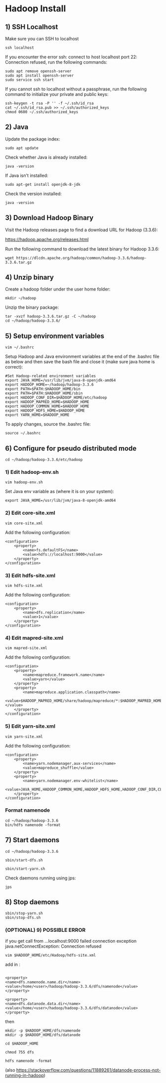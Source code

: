 # Hadoop Install

## 1) SSH Localhost

Make sure you can SSH to localhost

```
ssh localhost
```

If you encounter the error ssh: connect to host localhost port 22: Connection refused, run the following commands:

```
sudo apt remove openssh-server
sudo apt install openssh-server
sudo service ssh start
```

If you cannot ssh to localhost without a passphrase, run the following command to initialize your private and public keys:

```
ssh-keygen -t rsa -P '' -f ~/.ssh/id_rsa
cat ~/.ssh/id_rsa.pub >> ~/.ssh/authorized_keys
chmod 0600 ~/.ssh/authorized_keys
```

## 2) Java

Update the package index:
```
sudo apt update
```

Check whether Java is already installed:

```
java -version
```

If Java isn't installed:
```
sudo apt-get install openjdk-8-jdk
```

Check the version installed:
```
java -version
```

## 3) Download Hadoop Binary

Visit the Hadoop releases page to find a download URL for Hadoop (3.3.6):

https://hadoop.apache.org/releases.html

Run the following command to download the latest binary for Hadoop 3.3.6:

```
wget https://dlcdn.apache.org/hadoop/common/hadoop-3.3.6/hadoop-3.3.6.tar.gz
```

## 4) Unzip binary

Create a hadoop folder under the user home folder:

```
mkdir ~/hadoop
```

Unzip the binary package:

```
tar -xvzf hadoop-3.3.6.tar.gz -C ~/hadoop
cd ~/hadoop/hadoop-3.3.6/
```

## 5) Setup environment variables

```
vim ~/.bashrc
```

Setup Hadoop and Java environment variables at the end of the .bashrc file as below and then save the bash file and close it (make sure java home is correct):

```
#Set Hadoop-related environment variables
export JAVA_HOME=/usr/lib/jvm/java-8-openjdk-amd64
export HADOOP_HOME=~/hadoop/hadoop-3.3.6
export PATH=$PATH:$HADOOP_HOME/bin
export PATH=$PATH:$HADOOP_HOME/sbin
export HADOOP_CONF_DIR=$HADOOP_HOME/etc/hadoop
export HADOOP_MAPRED_HOME=$HADOOP_HOME
export HADOOP_COMMON_HOME=$HADOOP_HOME
export HADOOP_HDFS_HOME=$HADOOP_HOME
export YARN_HOME=$HADOOP_HOME
```

To apply changes, source the .bashrc file:
```
source ~/.bashrc
```

## 6) Configure for pseudo distributed mode

```
cd ~/hadoop/hadoop-3.3.6/etc/hadoop
```

### 1) Edit hadoop-env.sh

```
vim hadoop-env.sh
```

Set Java env variable as (where it is on your system):
```
export JAVA_HOME=/usr/lib/jvm/java-8-openjdk-amd64
```

### 2) Edit core-site.xml

```
vim core-site.xml
```

Add the following configuration:
```
<configuration>
    <property>
        <name>fs.defaultFS</name>
        <value>hdfs://localhost:9000</value>
    </property>
</configuration>
```

### 3) Edit hdfs-site.xml

```
vim hdfs-site.xml
```
Add the following configuration:
```
<configuration>
    <property>
        <name>dfs.replication</name>
        <value>1</value>
    </property>
</configuration>
```

### 4) Edit mapred-site.xml

```
vim mapred-site.xml
```

Add the following configuration:
```
<configuration>
    <property>
        <name>mapreduce.framework.name</name>
        <value>yarn</value>
    </property>
    <property>
        <name>mapreduce.application.classpath</name>
        <value>$HADOOP_MAPRED_HOME/share/hadoop/mapreduce/*:$HADOOP_MAPRED_HOME/share/hadoop/mapreduce/lib/*</value>
    </property>
</configuration>
```

### 5) Edit yarn-site.xml
```
vim yarn-site.xml
```

Add the following configuration:
```
<configuration>
    <property>
        <name>yarn.nodemanager.aux-services</name>
        <value>mapreduce_shuffle</value>
    </property>
    <property>
        <name>yarn.nodemanager.env-whitelist</name>
        <value>JAVA_HOME,HADOOP_COMMON_HOME,HADOOP_HDFS_HOME,HADOOP_CONF_DIR,CLASSPATH_PREPEND_DISTCACHE,HADOOP_YARN_HOME,HADOOP_MAPRED_HOME</value>
    </property>
</configuration>
```

### Format namenode

```
cd ~/hadoop/hadoop-3.3.6
bin/hdfs namenode -format
```

## 7) Start daemons
```
cd ~/hadoop/hadoop-3.3.6
```

```
sbin/start-dfs.sh
```

```
sbin/start-yarn.sh
```

Check daemons running using jps:
```
jps
```

## 8) Stop daemons

```
sbin/stop-yarn.sh
sbin/stop-dfs.sh
```


### (OPTIONAL) 9) POSSIBLE ERROR

if you get  call from ...localhost:9000 failed connection exception java.netConnectException: Connection refused

```
vim $HADOOP_HOME/etc/Hadoop/hdfs-site.xml
```


add in :
```

<property>
<name>dfs.namenode.name.dir</name>
<value>/home/<user>/hadoop/hadoop-3.3.6/dfs/namenode</value>
</property>
 
<property>
<name>dfs.datanode.data.dir</name>
<value>/home/<user>/hadoop/hadoop-3.3.6/dfs/datanode</value>
</property>
```
then
```
mkdir -p $HADOOP_HOME/dfs/namenode
mkdir -p $HADOOP_HOME/dfs/datanode

cd $HADOOP_HOME

chmod 755 dfs

hdfs namenode -format
```
(also https://stackoverflow.com/questions/11889261/datanode-process-not-running-in-hadoop)